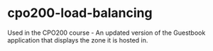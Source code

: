 # cpo200-load-balancing
Used in the CPO200 course - An updated version of the Guestbook application that displays the zone it is hosted in.
